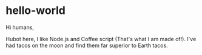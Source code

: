 # hello-world
Hi humans,

Hubot here, I like Node.js and Coffee script (That's what I am made of!).
I've had tacos on the moon and find them far superior to Earth tacos.
